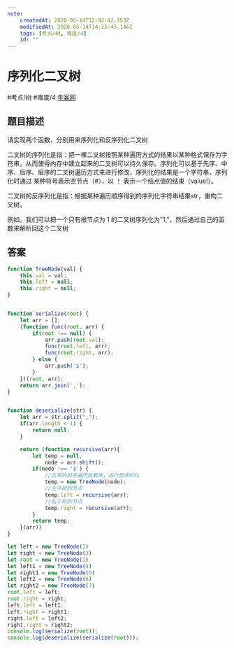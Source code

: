 ```yaml
---
note:
    createdAt: 2020-05-14T12:42:42.353Z
    modifiedAt: 2020-05-14T14:25:45.146Z
    tags: [考点/树, 难度/4]
    id: ""
---
```

# 序列化二叉树
#考点/树 #难度/4  [牛客网](https://www.nowcoder.com/practice/cf7e25aa97c04cc1a68c8f040e71fb84?tpId=13&tqId=11214&tPage=3&rp=3&ru=/ta/coding-interviews&qru=/ta/coding-interviews/question-ranking)

<!-- @crossnote.comment "id":"18f1cf87-6c95-4b91-9460-80a694b53cfd" -->  
## 题目描述
请实现两个函数，分别用来序列化和反序列化二叉树

二叉树的序列化是指：把一棵二叉树按照某种遍历方式的结果以某种格式保存为字符串，从而使得内存中建立起来的二叉树可以持久保存。序列化可以基于先序、中序、后序、层序的二叉树遍历方式来进行修改，序列化的结果是一个字符串，序列化时通过 某种符号表示空节点（#），以 ！ 表示一个结点值的结束（value!）。

二叉树的反序列化是指：根据某种遍历顺序得到的序列化字符串结果str，重构二叉树。

例如，我们可以把一个只有根节点为 1 的二叉树序列化为"1,"，然后通过自己的函数来解析回这个二叉树

## 答案
```javascript
function TreeNode(val) {
    this.val = val;
    this.left = null;
    this.right = null;
}


function serialize(root) {
    let arr = [];
    (function func(root, arr) {
        if(root !== null) {
            arr.push(root.val);
            func(root.left, arr);
            func(root.right, arr);
        } else {
            arr.push('$');
        }
    })(root, arr);
    return arr.join(',');
}


function deserialize(str) {
    let arr = str.split(",");
    if(arr.length < 1) {
        return null;
    }

    return (function recursive(arr){
        let temp = null,
            node = arr.shift();
        if(node !== '$') {
            //正常的前序遍历反着来，进行反序列化
            temp = new TreeNode(node);
            //左子树的节点
            temp.left = recursive(arr);
            //右子树的节点
            temp.right = recursive(arr);
        }
        return temp;
    }(arr))
}

let left = new TreeNode(2)
let right = new TreeNode(3)
let root = new TreeNode(1)
let left1 = new TreeNode(4)
let right1 = new TreeNode(5)
let left2 = new TreeNode(6)
let right2 = new TreeNode(7)
root.left = left;
root.right = right;
left.left = left1;
left.right = right1;
right.left = left2;
right.right = right2;
console.log(serialize(root));
console.log(deserialize(serialize(root)));
```
